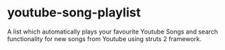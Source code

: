 # youtube-song-playlist
A list which automatically plays your favourite Youtube Songs and search functionality for new songs from Youtube using struts 2 framework. 
